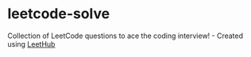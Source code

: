 # leetcode-solve
Collection of LeetCode questions to ace the coding interview! - Created using [LeetHub](https://github.com/QasimWani/LeetHub)
